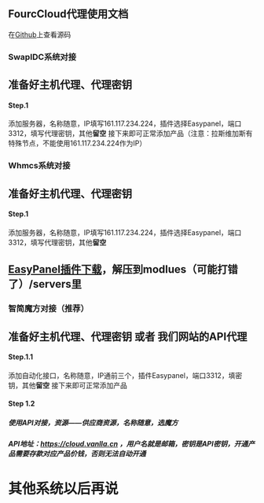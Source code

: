 ## FourcCloud代理使用文档

在[Github](https://github.com/mvocp/daili/)上查看源码

### SwapIDC系统对接
## 准备好**主机代理**、**代理密钥**
#### Step.1 
添加服务器，名称随意，IP填写161.117.234.224，插件选择Easypanel，端口3312，填写代理密钥，其他**留空**
接下来即可正常添加产品（注意：拉斯维加斯有特殊节点，不能使用161.117.234.224作为IP）

### Whmcs系统对接
## 准备好**主机代理**、**代理密钥**
#### Step.1
添加服务器，名称随意，IP填写161.117.234.224，插件选择Easypanel，端口3312，填写代理密钥，其他**留空**
## [EasyPanel插件下载](https://qwblog.cn/content/uploadfile/201902/d3561551320839.zip)，解压到modlues（可能打错了）/servers里

### 智简魔方对接（推荐）
## 准备好**主机代理**、**代理密钥** 或者 我们网站的API代理
#### Step.1.1
添加自动化接口，名称随意，IP通前三个，插件Easypanel，端口3312，填密钥，其他**留空**
接下来即可正常添加产品

#### Step 1.2
##### 使用API对接，资源——供应商资源，名称随意，选魔方
##### API地址：https://cloud.vanlla.cn ，用户名就是邮箱，密钥是API密钥，开通产品需要存款对应产品价钱，否则无法自动开通

# 其他系统以后再说
